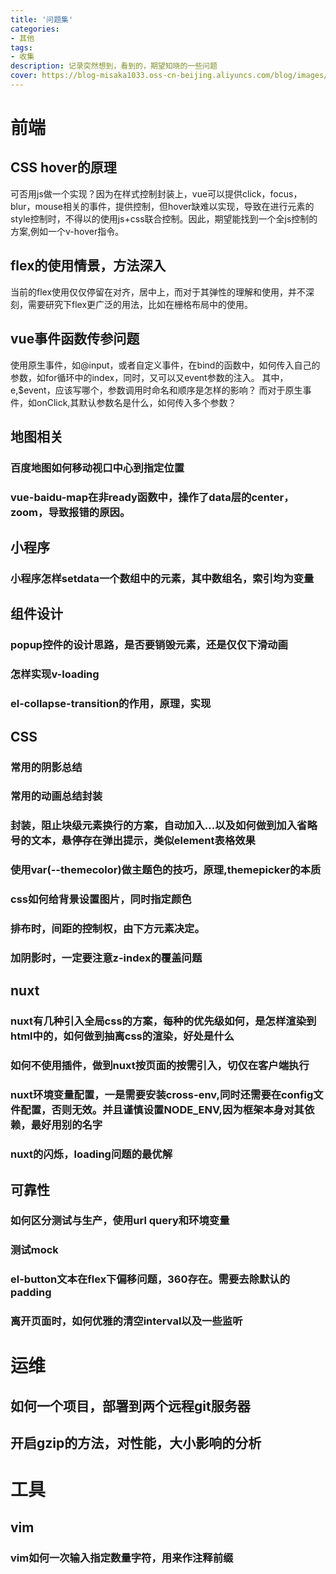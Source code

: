 ```yaml
---
title: '问题集'
categories:
- 其他
tags: 
- 收集
description: 记录突然想到，看到的，期望知晓的一些问题
cover: https://blog-misaka1033.oss-cn-beijing.aliyuncs.com/blog/images/1599308368182.webp
---
```

# 前端
## CSS hover的原理
可否用js做一个实现？因为在样式控制封装上，vue可以提供click，focus，blur，mouse相关的事件，提供控制，但hover缺难以实现，导致在进行元素的style控制时，不得以的使用js+css联合控制。因此，期望能找到一个全js控制的方案,例如一个v-hover指令。
## flex的使用情景，方法深入
当前的flex使用仅仅停留在对齐，居中上，而对于其弹性的理解和使用，并不深刻，需要研究下flex更广泛的用法，比如在栅格布局中的使用。
## vue事件函数传参问题
使用原生事件，如@input，或者自定义事件，在bind的函数中，如何传入自己的参数，如for循环中的index，同时，又可以又event参数的注入。
其中，e,$event，应该写哪个，参数调用时命名和顺序是怎样的影响？
而对于原生事件，如onClick,其默认参数名是什么，如何传入多个参数？
## 地图相关
### 百度地图如何移动视口中心到指定位置
### vue-baidu-map在非ready函数中，操作了data层的center，zoom，导致报错的原因。
## 小程序
### 小程序怎样setdata一个数组中的元素，其中数组名，索引均为变量
## 组件设计
### popup控件的设计思路，是否要销毁元素，还是仅仅下滑动画
### 怎样实现v-loading
### el-collapse-transition的作用，原理，实现

## CSS
### 常用的阴影总结
### 常用的动画总结封装
### 封装，阻止块级元素换行的方案，自动加入...以及如何做到加入省略号的文本，悬停存在弹出提示，类似element表格效果
### 使用var(--themecolor)做主题色的技巧，原理,themepicker的本质
### css如何给背景设置图片，同时指定颜色
### 排布时，间距的控制权，由下方元素决定。
### 加阴影时，一定要注意z-index的覆盖问题
## nuxt
### nuxt有几种引入全局css的方案，每种的优先级如何，是怎样渲染到html中的，如何做到抽离css的渲染，好处是什么
### 如何不使用插件，做到nuxt按页面的按需引入，切仅在客户端执行
### nuxt环境变量配置，一是需要安装cross-env,同时还需要在config文件配置，否则无效。并且谨慎设置NODE_ENV,因为框架本身对其依赖，最好用别的名字
### nuxt的闪烁，loading问题的最优解
## 可靠性
### 如何区分测试与生产，使用url query和环境变量
### 测试mock
### el-button文本在flex下偏移问题，360存在。需要去除默认的padding
### 离开页面时，如何优雅的清空interval以及一些监听


# 运维
## 如何一个项目，部署到两个远程git服务器
## 开启gzip的方法，对性能，大小影响的分析

# 工具
## vim
### vim如何一次输入指定数量字符，用来作注释前缀